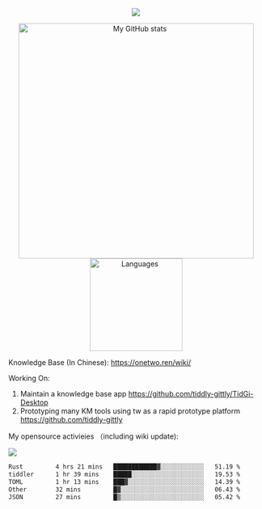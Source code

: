 <a href="https://github.com/linonetwo">
    <p align="center">
        <img src="https://github-profile-trophy.vercel.app/?username=linonetwo&column=7&theme=onedark"/>
    </p>
</a>
<a align="center" href="https://github.com/linonetwo">
  <p align="center">
    <img src="https://github-readme-stats.vercel.app/api?username=linonetwo&show_icons=true&count_private=true" alt="My GitHub stats" width="465"/>
    <img src="https://github-readme-stats.vercel.app/api/top-langs/?username=linonetwo&layout=compact&langs_count=10" alt="Languages" height="183">
  </p>
</a>

Knowledge Base (In Chinese): https://onetwo.ren/wiki/

Working On: 

1. Maintain a knowledge base app https://github.com/tiddly-gittly/TidGi-Desktop
1. Prototyping many KM tools using tw as a rapid prototype platform https://github.com/tiddly-gittly

My opensource activieies （including wiki update):

![](https://visitor-badge.glitch.me/badge?page_id=linonetwo.linonetwo)

<!--START_SECTION:waka-->

```txt
Rust         4 hrs 21 mins   ████████████▓░░░░░░░░░░░░   51.19 %
tiddler      1 hr 39 mins    █████░░░░░░░░░░░░░░░░░░░░   19.53 %
TOML         1 hr 13 mins    ███▓░░░░░░░░░░░░░░░░░░░░░   14.39 %
Other        32 mins         █▓░░░░░░░░░░░░░░░░░░░░░░░   06.43 %
JSON         27 mins         █▒░░░░░░░░░░░░░░░░░░░░░░░   05.42 %
```

<!--END_SECTION:waka-->
